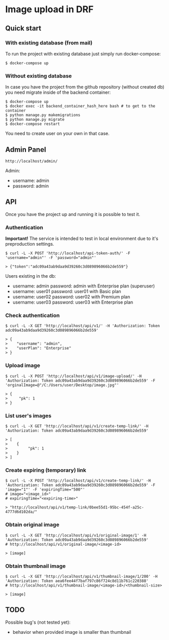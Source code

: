 # Image upload in DRF

## Quick start

### With existing database (from mail)
To run the project with existing database just simply run docker-compose:
```shell
$ docker-compose up
```

### Without existing database
In case you have the project from the github repository (without created db) you need migrate inside of the backend container:
```shell
$ docker-compose up
$ docker exec -it backend_container_hash_here bash # to get to the container
$ python manage.py makemigrations
$ python manage.py migrate
$ docker-compose restart
```
You need to create user on your own in that case.
## Admin Panel
```
http://localhost/admin/
```
Admin:
- username: admin
- password: admin

## API
Once you have the project up and running it is possible to test it.

### Authentication

**Important!** The service is intended to test in local environment due to it's preproduction settings.

```shell
$ curl -L -X POST 'http://localhost/api-token-auth/' -F 'username="admin"' -F 'password="admin"'

> {"token":"adc09a43ab9daa9d39260c3d089896066b2de559"}
```

Users existing in the db:
- username: admin password: admin with Enterprise plan (superuser)
- username: user01 password: user01 with Basic plan
- username: user02 password: user02 with Premium plan
- username: user03 password: user03 with Enterprise plan

### Check authentication

```shell
$ curl -L -X GET 'http://localhost/api/v1/' -H 'Authorization: Token adc09a43ab9daa9d39260c3d089896066b2de559'

> {
>    "username": "admin",
>    "userPlan": "Enterprise"
> }
```

### Upload image
```shell
$ curl -L -X POST 'http://localhost/api/v1/image-upload/' -H 'Authorization: Token adc09a43ab9daa9d39260c3d089896066b2de559' -F 'orginalImage=@"/C:/Users/user/Desktop/image.jpg"'

> {
>     "pk": 1
> }
```

### List user's images

```shell
$ curl -L -X GET 'http://localhost/api/v1/create-temp-link/' -H 'Authorization: Token adc09a43ab9daa9d39260c3d089896066b2de559'

> [
>    {
>         "pk": 1
>    }
> ]
```

### Create expiring (temporary) link

```shell
$ curl -L -X POST 'http://localhost/api/v1/create-temp-link/' -H 'Authorization: Token adc09a43ab9daa9d39260c3d089896066b2de559' -F 'image="1"' -F 'expiringTime="500"'
# image="<image_id>"
# expiringTime="<expiring-time>"

> "http://localhost/api/v1/temp-link/0bee55d1-95bc-454f-a25c-4777d6d102da/"
```

### Obtain original image

```shell
$ curl -L -X GET 'http://localhost/api/v1/original-image/1' -H 'Authorization: Token adc09a43ab9daa9d39260c3d089896066b2de559'
# http://localhost/api/v1/original-image/<image-id>

> [image]
```

### Obtain thumbnail image

```shell
$ curl -L -X GET 'http://localhost/api/v1/thumbnail-image/1/200' -H 'Authorization: Token aea6fee44f7baf797c86f724c8d11b761c220388' 
# http://localhost/api/v1/thumbnail-image/<image-id>/<thumbnail-size>

> [image]
```

## TODO
Possible bug's (not tested yet):
- behavior when provided image is smaller than thumbnail


